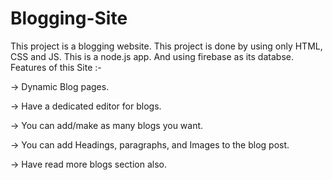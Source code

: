 # Blogging-Site

This project is a blogging website. This project is done by using only HTML, CSS and JS. This is a node.js app. And using firebase as its databse. Features of this Site :-

-> Dynamic Blog pages.

-> Have a dedicated editor for blogs.

-> You can add/make as many blogs you want.

-> You can add Headings, paragraphs, and Images to the blog post.

-> Have read more blogs section also.
